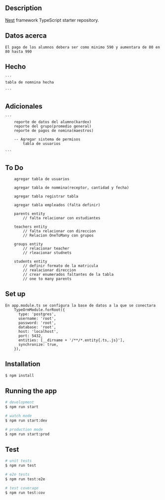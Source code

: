 ## Description

[Nest](https://github.com/nestjs/nest) framework TypeScript starter repository.

## Datos acerca

    El pago de los alumnos debera ser como minimo 590 y aumentara de 80 en 80 hasta 990

## Hecho

    ```
    tabla de nomnina hecha

    ```

## Adicionales

    ```
        reporte de datos del alumno(kardex)
        reporte del grupo(promedio general)
        reporte de pagos de nomina(maestros)

        -- Agregar sistema de permisos
            tabla de usuarios

    ```

## To Do

```
    agregar tabla de usuarios

    agregar tabla de nommina(receptor, cantidad y fecha)

    agregar tabla registrar tabla

    agregar tabla empleados (falta definir)

    parents entity
        // falta relacionar con estudiantes

    teachers entity
        // falta relacionar con direccion
        // Relacion OneToMany con grupos

    groups entity
        // relacionar teacher
        // rleacionar studnets

    students entity
        // definir formato de la matricula
        // realacionar direccion
        // crear enumerados faltantes de la tabla
        // one to many parents
```

## Set up

```
En app.module.ts se configura la base de datos a la que se conectara
    TypeOrmModule.forRoot({
      type: 'postgres',
      username: 'root',
      password: 'root',
      database: 'root',
      host: 'localhost',
      port: 5432,
      entities: [__dirname + '/**/*.entity{.ts,.js}'],
      synchronize: true,
    }),
```

## Installation

```bash
$ npm install
```

## Running the app

```bash
# development
$ npm run start

# watch mode
$ npm run start:dev

# production mode
$ npm run start:prod
```

## Test

```bash
# unit tests
$ npm run test

# e2e tests
$ npm run test:e2e

# test coverage
$ npm run test:cov
```
